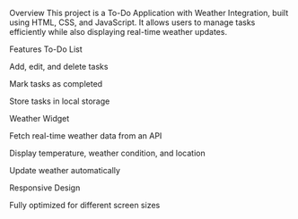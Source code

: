 Overview
This project is a To-Do Application with Weather Integration, built using HTML, CSS, and JavaScript. It allows users to manage tasks efficiently while also displaying real-time weather updates.

Features
To-Do List

Add, edit, and delete tasks

Mark tasks as completed

Store tasks in local storage

Weather Widget

Fetch real-time weather data from an API

Display temperature, weather condition, and location

Update weather automatically

Responsive Design

Fully optimized for different screen sizes
